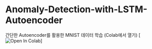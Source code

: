 # Anomaly-Detection-with-LSTM-Autoencoder
간단한 Autoencoder를 활용한 MNIST 데이터 학습 (Colab에서 열기) [![Open In Colab](https://colab.research.google.com/github/cm8908/Anomaly-Detection-with-LSTM-Autoencoder/blob/main/MNIST_Autoencoder.ipynb)]
